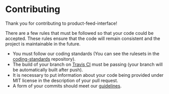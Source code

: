 # Contributing

Thank you for contributing to product-feed-interface!

There are a few rules that must be followed so that your code could be accepted.
These rules ensure that the code will remain consistent and the project is maintainable in the future.

- You must follow our coding standards (You can see the rulesets in the [coding-standards](https://github.com/shopsys/coding-standards) repository).
- The build of your branch on [Travis CI](https://travis-ci.org/shopsys/product-feed-interface/branches) must be passing (your branch will be automatically built after push).
- It is necessary to put information about your code being provided under MIT license in the description of your pull request.
- A form of your commits should meet our [guidelines](https://git.shopsys-framework.com/shopsys/shopsys-framework/blob/master/docs/contributing/guidelines-for-creating-commits.md).